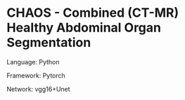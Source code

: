 # CHAOS - Combined (CT-MR) Healthy Abdominal Organ Segmentation

Language: Python

Framework: Pytorch

Network: vgg16+Unet


